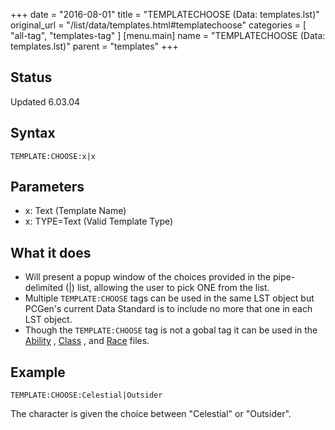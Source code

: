 +++
date = "2016-08-01"
title = "TEMPLATECHOOSE (Data: templates.lst)"
original_url = "/list/data/templates.html#templatechoose"
categories = [ "all-tag", "templates-tag" ]
[menu.main]
    name = "TEMPLATECHOOSE (Data: templates.lst)"
    parent = "templates"
+++

## Status

Updated 6.03.04

## Syntax

`TEMPLATE:CHOOSE:x|x`

## Parameters

-   x: Text (Template Name)
-   x: TYPE=Text (Valid Template Type)



What it does
------------

-   Will present a popup window of the choices provided in the
    pipe-delimited (|) list, allowing the user to pick ONE from
    the list.
-   Multiple `TEMPLATE:CHOOSE` tags can be used in the same LST object
    but PCGen's current Data Standard is to include no more that one in
    each LST object.
-   Though the `TEMPLATE:CHOOSE` tag is not a gobal tag it can be used
    in the [Ability](/list/data/ability/templatechoose.html) ,
    [Class](/list/data/classes/templatechoose.html) , and
    [Race](/list/data/races/templatechoose.html) files.

Example
-------

`TEMPLATE:CHOOSE:Celestial|Outsider`

The character is given the choice between "Celestial" or "Outsider".

